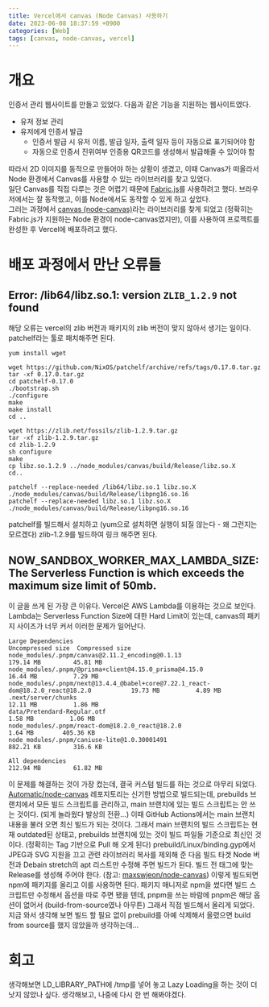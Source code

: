 ```yaml
---
title: Vercel에서 canvas (Node Canvas) 사용하기
date: 2023-06-08 18:37:59 +0900
categories: [Web]
tags: [canvas, node-canvas, vercel]
---
```

# 개요
인증서 관리 웹사이트를 만들고 있었다. 다음과 같은 기능을 지원하는 웹사이트였다.

- 유저 정보 관리
- 유저에게 인증서 발급
	- 인증서 발급 시 유저 이름, 발급 일자, 출력 일자 등이 자동으료 표기되어야 함
	- 자동으로 인증서 진위여부 인증용 QR코드를 생성해서 발급해줄 수 있어야 함

따라서 2D 이미지를 동적으로 만들어야 하는 상황이 생겼고, 이때 Canvas가 떠올라서 Node 환경에서 Canvas를 사용할 수 있는 라이브러리를 찾고 있었다.  
일단 Canvas를 직접 다루는 것은 어렵기 때문에 [Fabric.js](http://fabricjs.com/)를 사용하려고 했다. 브라우저에서는 잘 동작했고, 이를 Node에서도 동작할 수 있게 하고 싶었다.  
그러는 과정에서 [canvas (node-canvas)](https://github.com/Automattic/node-canvas)라는 라이브러리를 찾게 되었고 (정확히는 Fabric.js가 지원하는 Node 환경이 node-canvas였지만), 이를 사용하여 프로젝트를 완성한 후 Vercel에 배포하려고 했다.
# 배포 과정에서 만난 오류들
## Error: /lib64/libz.so.1: version `ZLIB_1.2.9` not found
해당 오류는 vercel의 zlib 버전과 패키지의 zlib 버전이 맞지 않아서 생기는 일이다. patchelf라는 툴로 패치해주면 된다.
```shell
yum install wget

wget https://github.com/NixOS/patchelf/archive/refs/tags/0.17.0.tar.gz
tar -xf 0.17.0.tar.gz
cd patchelf-0.17.0
./bootstrap.sh
./configure
make
make install
cd ..

wget https://zlib.net/fossils/zlib-1.2.9.tar.gz
tar -xf zlib-1.2.9.tar.gz
cd zlib-1.2.9
sh configure
make
cp libz.so.1.2.9 ../node_modules/canvas/build/Release/libz.so.X
cd..

patchelf --replace-needed /lib64/libz.so.1 libz.so.X ./node_modules/canvas/build/Release/libpng16.so.16
patchelf --replace-needed libz.so.1 libz.so.X ./node_modules/canvas/build/Release/libpng16.so.16
```
patchelf를 빌드해서 설치하고 (yum으로 설치하면 실행이 되질 않는다 - 왜 그런지는 모르겠다) zlib-1.2.9를 빌드하여 링크 해주면 된다.
## NOW_SANDBOX_WORKER_MAX_LAMBDA_SIZE: The Serverless Function is which exceeds the maximum size limit of 50mb.
이 글을 쓰게 된 가장 큰 이유다. Vercel은 AWS Lambda를 이용하는 것으로 보인다. Lambda는 Serverless Function Size에 대한 Hard Limit이 있는데, canvas의 패키지 사이즈가 너무 커서 이러한 문제가 일어난다.
```
Large Dependencies                                                               Uncompressed size  Compressed size
node_modules/.pnpm/canvas@2.11.2_encoding@0.1.13                                         179.14 MB         45.81 MB
node_modules/.pnpm/@prisma+client@4.15.0_prisma@4.15.0                                    16.44 MB          7.29 MB
node_modules/.pnpm/next@13.4.4_@babel+core@7.22.1_react-dom@18.2.0_react@18.2.0           19.73 MB          4.89 MB
.next/server/chunks                                                                       12.11 MB          1.86 MB
data/Pretendard-Regular.otf                                                                1.58 MB          1.06 MB
node_modules/.pnpm/react-dom@18.2.0_react@18.2.0                                           1.64 MB        405.36 KB
node_modules/.pnpm/caniuse-lite@1.0.30001491                                             882.21 KB         316.6 KB

All dependencies                                                                         212.94 MB         61.82 MB
```
이 문제를 해결하는 것이 가장 컸는데, 결국 커스텀 빌드를 하는 것으로 마무리 되었다.
[Automatic/node-canvas](https://github.com/Automattic/node-canvas) 레포지토리는 신기한 방법으로 빌드되는데, prebuilds 브랜치에서 모든 빌드 스크립트를 관리하고, main 브랜치에 있는 빌드 스크립트는 안 쓰는 것이다. (되게 놀라웠다 발상의 전환...) 이때 GitHub Actions에서는 main 브랜치 내용을 불러 오면 최신 빌드가 되는 것이다. 그래서 main 브랜치의 빌드 스크립트는 현재 outdated된 상태고, prebuilds 브랜치에 있는 것이 빌드 파일들 기준으로 최신인 것이다. (정확히는 Tag 기반으로 Pull 해 오게 된다)
prebuild/Linux/binding.gyp에서 JPEG과 SVG 지원을 끄고 관련 라이브러리 복사를 제외해 준 다음 빌드 타겟 Node 버전과 Debain stretch의 apt 리스트만 수정해 주면 빌드가 된다. 빌드 전 태그에 맞는 Release를 생성해 주어야 한다. (참고: [maxswjeon/node-canvas](https://github.com/maxswjeon/node-canvas/tree/prebuilds))
이렇게 빌드되면 npm에 패키지를 올리고 이를 사용하면 된다. 패키지 매니저로 npm을 썼다면 빌드 스크립트만 수정해서 옵션을 따로 주면 됐을 텐데, pnpm을 쓰는 바람에 pnpm은 해당 옵션이 없어서 (build-from-source였나 아무튼) 그래서 직접 빌드해서 올리게 되었다. 지금 와서 생각해 보면 빌드 할 필요 없이 prebuild를 아예 삭제해서 올렸으면 build from source를 했지 않았을까 생각하는데...
# 회고
생각해보면 LD_LIBRARY_PATH에 /tmp를 넣어 놓고 Lazy Loading을 하는 것이 더 낫지 않았나 싶다. 생각해보고, 나중에 다시 한 번 해봐야겠다.
